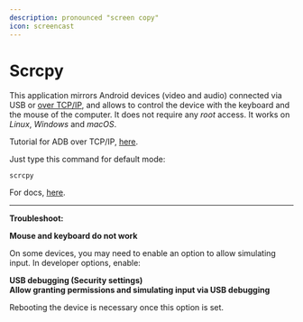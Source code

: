 ```yaml
---
description: pronounced "screen copy"
icon: screencast
---
```


# Scrcpy

This application mirrors Android devices (video and audio) connected via USB or [over TCP/IP](https://github.com/Genymobile/scrcpy/blob/master/doc/connection.md#tcpip-wireless), and allows to control the device with the keyboard and the mouse of the computer. It does not require any _root_ access. It works on _Linux_, _Windows_ and _macOS_.

Tutorial for ADB over TCP/IP, [here](adb-connect-over-tcp-ip.md).

Just type this command for default mode:

```
scrcpy
```

For docs, [here](https://github.com/Genymobile/scrcpy/tree/master/doc).

***

**Troubleshoot:**

**Mouse and keyboard do not work**

On some devices, you may need to enable an option to allow simulating input. In developer options, enable:

**USB debugging (Security settings)**\
**Allow granting permissions and simulating input via USB debugging**

Rebooting the device is necessary once this option is set.
